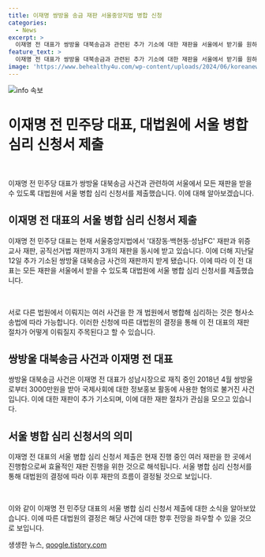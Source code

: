 ```yaml
---
title: 이재명 쌍방울 송금 재판 서울중앙지법 병합 신청
categories:
  - News
excerpt: >
  이재명 전 대표가 쌍방울 대북송금과 관련된 추가 기소에 대한 재판을 서울에서 받기를 원하며 대법원에 신청서를 제출했습니다. 이에 대해 현재 서울중앙지법에서 이미 3개의 재판을 받고 있는 상황이어서, 병합 심리를 신청한 것으로 보입니다. 이에 따라 대법원은 여러 사건이 서로 다른 법원에서 이루어지는 경우에 병합해 심리하는 것이 가능하다는 형사소송법에 따라 판단할 것으로 예상됩니다.
feature_text: >
  이재명 전 대표가 쌍방울 대북송금과 관련된 추가 기소에 대한 재판을 서울에서 받기를 원하며 대법원에 신청서를 제출했습니다. 이에 대해 현재 서울중앙지법에서 이미 3개의 재판을 받고 있는 상황이어서, 병합 심리를 신청한 것으로 보입니다. 이에 따라 대법원은 여러 사건이 서로 다른 법원에서 이루어지는 경우에 병합해 심리하는 것이 가능하다는 형사소송법에 따라 판단할 것으로 예상됩니다.
image: 'https://www.behealthy4u.com/wp-content/uploads/2024/06/koreanews.jpg'
---
```


<p><img src="https://www.behealthy4u.com/wp-content/uploads/2024/06/koreanews.jpg" alt="info 속보" /></p>

<h1>이재명 전 민주당 대표, 대법원에 서울 병합 심리 신청서 제출</h1>

<p data-ke-size="size16">&nbsp;</p>

<p>이재명 전 민주당 대표가 쌍방울 대북송금 사건과 관련하여 서울에서 모든 재판을 받을 수 있도록 대법원에 서울 병합 심리 신청서를 제출했습니다. 이에 대해 알아보겠습니다.</p>

<h2 data-ke-size="size26">이재명 전 대표의 서울 병합 심리 신청서 제출</h2>

<p>이재명 전 민주당 대표는 현재 서울중앙지법에서 '대장동·백현동·성남FC' 재판과 위증교사 재판, 공직선거법 재판까지 3개의 재판을 동시에 받고 있습니다. 이에 더해 지난달 12일 추가 기소된 쌍방울 대북송금 사건의 재판까지 받게 됐습니다. 이에 따라 이 전 대표는 모든 재판을 서울에서 받을 수 있도록 대법원에 서울 병합 심리 신청서를 제출했습니다.</p>

<p data-ke-size="size16">&nbsp;</p>

<p>서로 다른 법원에서 이뤄지는 여러 사건을 한 개 법원에서 병합해 심리하는 것은 형사소송법에 따라 가능합니다. 이러한 신청에 따른 대법원의 결정을 통해 이 전 대표의 재판 절차가 어떻게 이뤄질지 주목된다고 할 수 있습니다.</p>

<h2 data-ke-size="size26">쌍방울 대북송금 사건과 이재명 전 대표</h2>

<p>쌍방울 대북송금 사건은 이재명 전 대표가 성남시장으로 재직 중인 2018년 4월 쌍방울로부터 3000만원을 받아 국제사회에 대한 정보홍보 활동에 사용한 혐의로 불거진 사건입니다. 이에 대한 재판이 추가 기소되며, 이에 대한 재판 절차가 관심을 모으고 있습니다.</p>

<h2 data-ke-size="size26">서울 병합 심리 신청서의 의미</h2>

<p>이재명 전 대표의 서울 병합 심리 신청서 제출은 현재 진행 중인 여러 재판을 한 곳에서 진행함으로써 효율적인 재판 진행을 위한 것으로 해석됩니다. 서울 병합 심리 신청서를 통해 대법원의 결정에 따라 이후 재판의 흐름이 결정될 것으로 보입니다.</p>

<p data-ke-size="size16">&nbsp;</p>

<p>이와 같이 이재명 전 민주당 대표의 서울 병합 심리 신청서 제출에 대한 소식을 알아보았습니다. 이에 따른 대법원의 결정은 해당 사건에 대한 향후 전망을 좌우할 수 있을 것으로 보입니다. </p>
생생한 뉴스, <a href="https://qoogle.tistory.com" rel="dofollow">qoogle.tistory.com</a>


